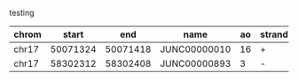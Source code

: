 testing



|chrom|start|end|name|ao|strand|gene_symbol|splice_site|gene_id|pso|psi|dp|total_junctions|
|---|---|---|---|---|---|---|---|---|---|---|---|---|
|chr17|50071324|50071418|JUNC00000010|16|+|ITGA3|93|GT-AG|ENSG00000005884.15|0.026740947075208913|0.9732590529247911|598|104499|
|chr17|58302312|58302408|JUNC00000893|3|-|BZRAP1|95|GT-AG|ENSG00000005379.13|0.033707865168539325|0.9662921348314607|89|104499|
